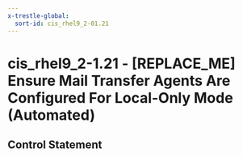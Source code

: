 ```yaml
---
x-trestle-global:
  sort-id: cis_rhel9_2-01.21
---
```


# cis_rhel9_2-1.21 - \[REPLACE_ME\] Ensure Mail Transfer Agents Are Configured For Local-Only Mode (Automated)

## Control Statement
